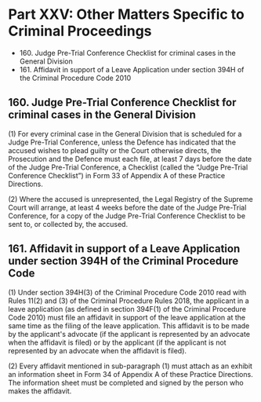 # Part XXV: **Other Matters Specific to Criminal Proceedings**

<ul type="*">
	<li>160. Judge Pre-Trial Conference Checklist for criminal cases in the General Division</li>
    <li>161. Affidavit in support of a Leave Application under section 394H of the Criminal Procedure Code 2010</li>
</ul>




## 160. Judge Pre-Trial Conference Checklist for criminal cases in the General Division

(1) For every criminal case in the General Division that is scheduled for a Judge Pre-Trial Conference, unless the Defence has indicated that the accused wishes to plead guilty or the Court otherwise directs, the Prosecution and the Defence must each file, at least 7 days before the date of the Judge Pre-Trial Conference, a Checklist (called the “Judge Pre-Trial Conference Checklist”) in Form 33 of Appendix A of these Practice Directions.

(2) Where the accused is unrepresented, the Legal Registry of the Supreme Court will arrange, at least 4 weeks before the date of the Judge Pre-Trial Conference, for a copy of the Judge Pre-Trial Conference Checklist to be sent to, or collected by, the accused.

## 161. Affidavit in support of a Leave Application under section 394H of the Criminal Procedure Code

(1) Under section 394H(3) of the Criminal Procedure Code 2010 read with Rules 11(2) and (3)
of the Criminal Procedure Rules 2018, the applicant in a leave application (as defined in section 394F(1) of the Criminal Procedure Code 2010) must file an affidavit in support of the leave application at the same time as the filing of the leave application. This affidavit is to be made by the applicant's advocate (if the applicant is represented by an advocate when the affidavit is filed) or by the applicant (if the applicant is not represented by an advocate when the affidavit is filed).

(2) Every affidavit mentioned in sub-paragraph (1) must attach as an exhibit an information sheet in Form 34 of Appendix A of these Practice Directions. The information sheet must be completed and signed by the person who makes the affidavit.
